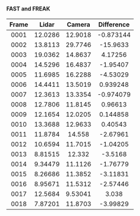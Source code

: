 #### FAST and FREAK

| Frame     |  Lidar     |    Camera   |    Difference    |
| :-------: | :--------: | :---------: | :-----------: |
|0001    | 12.0286    | 12.9018    | -0.873144    | 
|0002    | 13.8113    | 29.7746    | -15.9633    | 
|0003    | 19.0362    | 14.8637    | 4.17256    | 
|0004    | 14.5296    | 16.4837    | -1.95407    | 
|0005    | 11.6985    | 16.2288    | -4.53029    | 
|0006    | 14.4411    | 13.5019    | 0.939248    | 
|0007    | 12.3613    | 13.3354    | -0.974079    | 
|0008    | 12.7806    | 11.8145    | 0.96613    | 
|0009    | 12.1654    | 12.0205    | 0.144858    | 
|0010    | 13.3688    | 12.9633    | 0.40543    | 
|0011    | 11.8784    | 14.558    | -2.67961    | 
|0012    | 10.6594    | 11.7015    | -1.04205    | 
|0013    | 8.81515    | 12.332    | -3.5168    | 
|0014    | 9.34479    | 11.1126    | -1.76779    | 
|0015    | 8.26686    | 11.3852    | -3.11831    | 
|0016    | 8.95671    | 11.5312    | -2.57446    | 
|0017    | 12.5684    | 9.53041    | 3.038    | 
|0018    | 7.87201    | 11.8703    | -3.99829    | 
